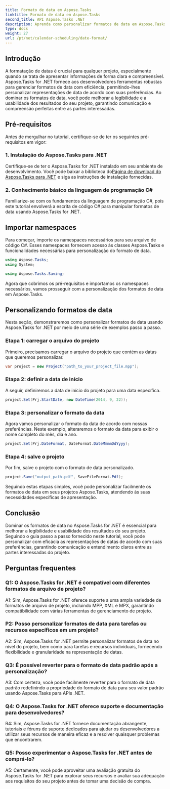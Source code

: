 ```yaml
---
title: Formato de data em Aspose.Tasks
linktitle: Formato de data em Aspose.Tasks
second_title: API Aspose.Tasks .NET
description: Aprenda como personalizar formatos de data em Aspose.Tasks for .NET sem esforço com este tutorial passo a passo abrangente.
type: docs
weight: 27
url: /pt/net/calendar-scheduling/date-format/
---
```

## Introdução

A formatação de datas é crucial para qualquer projeto, especialmente quando se trata de apresentar informações de forma clara e compreensível. Aspose.Tasks for .NET fornece aos desenvolvedores ferramentas robustas para gerenciar formatos de data com eficiência, permitindo-lhes personalizar representações de data de acordo com suas preferências. Ao dominar os formatos de data, você pode melhorar a legibilidade e a usabilidade dos resultados do seu projeto, garantindo comunicação e compreensão perfeitas entre as partes interessadas.

## Pré-requisitos

Antes de mergulhar no tutorial, certifique-se de ter os seguintes pré-requisitos em vigor:

### 1. Instalação do Aspose.Tasks para .NET

 Certifique-se de ter o Aspose.Tasks for .NET instalado em seu ambiente de desenvolvimento. Você pode baixar a biblioteca do[Página de download do Aspose.Tasks para .NET](https://releases.aspose.com/tasks/net/) e siga as instruções de instalação fornecidas.

### 2. Conhecimento básico da linguagem de programação C#

Familiarize-se com os fundamentos da linguagem de programação C#, pois este tutorial envolverá a escrita de código C# para manipular formatos de data usando Aspose.Tasks for .NET.

## Importar namespaces

Para começar, importe os namespaces necessários para seu arquivo de código C#. Esses namespaces fornecem acesso às classes Aspose.Tasks e funcionalidades necessárias para personalização do formato de data.

```csharp
using Aspose.Tasks;
using System;

using Aspose.Tasks.Saving;

```

Agora que cobrimos os pré-requisitos e importamos os namespaces necessários, vamos prosseguir com a personalização dos formatos de data em Aspose.Tasks.

## Personalizando formatos de data

Nesta seção, demonstraremos como personalizar formatos de data usando Aspose.Tasks for .NET por meio de uma série de exemplos passo a passo.

### Etapa 1: carregar o arquivo do projeto

Primeiro, precisamos carregar o arquivo do projeto que contém as datas que queremos personalizar.

```csharp
var project = new Project("path_to_your_project_file.mpp");
```

### Etapa 2: definir a data de início

A seguir, definiremos a data de início do projeto para uma data específica.

```csharp
project.Set(Prj.StartDate, new DateTime(2014, 9, 22));
```

### Etapa 3: personalizar o formato da data

Agora vamos personalizar o formato da data de acordo com nossas preferências. Neste exemplo, alteraremos o formato da data para exibir o nome completo do mês, dia e ano.

```csharp
project.Set(Prj.DateFormat, DateFormat.DateMmmmDdYyyy);
```

### Etapa 4: salve o projeto

Por fim, salve o projeto com o formato de data personalizado.

```csharp
project.Save("output_path.pdf", SaveFileFormat.Pdf);
```

Seguindo estas etapas simples, você pode personalizar facilmente os formatos de data em seus projetos Aspose.Tasks, atendendo às suas necessidades específicas de apresentação.

## Conclusão

Dominar os formatos de data no Aspose.Tasks for .NET é essencial para melhorar a legibilidade e usabilidade dos resultados do seu projeto. Seguindo o guia passo a passo fornecido neste tutorial, você pode personalizar com eficácia as representações de datas de acordo com suas preferências, garantindo comunicação e entendimento claros entre as partes interessadas do projeto.

## Perguntas frequentes

### Q1: O Aspose.Tasks for .NET é compatível com diferentes formatos de arquivo de projeto?

A1: Sim, Aspose.Tasks for .NET oferece suporte a uma ampla variedade de formatos de arquivo de projeto, incluindo MPP, XML e MPX, garantindo compatibilidade com várias ferramentas de gerenciamento de projeto.

### P2: Posso personalizar formatos de data para tarefas ou recursos específicos em um projeto?

A2: Sim, Aspose.Tasks for .NET permite personalizar formatos de data no nível do projeto, bem como para tarefas e recursos individuais, fornecendo flexibilidade e granularidade na representação de datas.

### Q3: É possível reverter para o formato de data padrão após a personalização?

A3: Com certeza, você pode facilmente reverter para o formato de data padrão redefinindo a propriedade do formato de data para seu valor padrão usando Aspose.Tasks para APIs .NET.

### Q4: O Aspose.Tasks for .NET oferece suporte e documentação para desenvolvedores?

R4: Sim, Aspose.Tasks for .NET fornece documentação abrangente, tutoriais e fóruns de suporte dedicados para ajudar os desenvolvedores a utilizar seus recursos de maneira eficaz e a resolver quaisquer problemas que encontrarem.

### Q5: Posso experimentar o Aspose.Tasks for .NET antes de comprá-lo?

A5: Certamente, você pode aproveitar uma avaliação gratuita do Aspose.Tasks for .NET para explorar seus recursos e avaliar sua adequação aos requisitos do seu projeto antes de tomar uma decisão de compra.